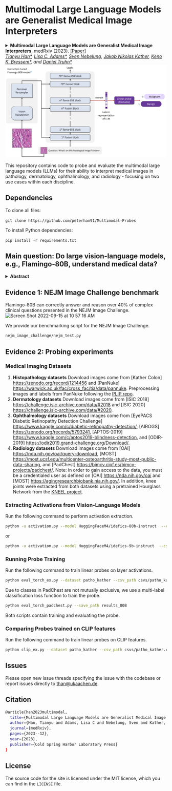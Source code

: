 # Multimodal Large Language Models are Generalist Medical Image Interpreters
<details>
<summary>
  <b>Multimodal Large Language Models are Generalist Medical Image Interpreters</b>, medRxiv (2023). 
  <a href="https://www.medrxiv.org/content/10.1101/2023.12.21.23300146v4" target="blank">[Paper]</a>
	<br><em><a href="https://scholar.google.com/citations?hl=en&user=Hxm_OpAAAAAJ">Tianyu Han*</a>, <a href="https://scholar.google.com/citations?user=n-AEUgsAAAAJ&hl=en">Lisa C. Adams*</a>, <a href="https://orcid.org/0000-0002-5267-9962">Sven Nebelung</a>, <a href="https://orcid.org/0000-0002-3730-5348">Jakob Nikolas Kather</a>, <a href="https://scholar.google.com/citations?user=wIEgwbkAAAAJ&hl=en">Keno K. Bressem*</a>, and <a href="https://scholar.google.de/citations?user=dlbH2gMAAAAJ&hl=de">Daniel Truhn*</a></em></br>
</summary>

```bash
Han, T., Adams, L. C., Nebelung, S., Kather, J. N., Bressem, K. K., & Truhn, D. (2023). Multimodal Large Language Models are Generalist Medical Image Interpreters. medRxiv, 2023-12.
```
</details>
<img width="848" alt="Screen Shot 2022-09-15 at 10 57 16 AM" src="figs/probe.png">

This repository contains code to probe and evaluate the multimodal large language models (LLMs) for their ability to interpret medical images in pathology, dermatology, ophthalmology, and radiology - focusing on two use cases within each discipline.

## Dependencies
To clone all files:

```git clone https://github.com/peterhan91/Multimodal-Probes```

To install Python dependencies:

```pip install -r requirements.txt```

## Main question: Do large vision-language models, e.g., Flamingo-80B, understand medical data?
<details>
  <summary>
	  <b>Abstract</b>
  </summary>

1. **Background** Recent developments in Vision-Language Models (VLMs) offer a new opportunity for the application of AI systems in healthcare. We aim to demonstrate the
effectiveness of these general-purpose, large VLMs in interpreting medical images across key medical subspecialties—pathology, dermatology, ophthalmology, and radiology—without
the need for specialized fine-tuning. 
2. **Methods** We conducted a cross-sectional study to analyze image interpretation of large VLMs, focusing on Flamingo-80B, Flamingo-9B, and an OpenAI CLIP model. The study involved eight clinical tasks (T) across various medical specialties, utilizing 11 medical image datasets released between 2015 and 2022. These tasks include the classification of colorectal tissue, skin lesions, diabetic retinopathy, glaucoma, chest radiographs, and osteoarthritis. Additionally, 931 clinical cases from the NEJM Image Challenge (2005-2023) were evaluated to assess the VLMs' performance on clinical vignette questions. The primary outcomes were measured by F1 scores and the area under the receiver operating curve (AUC). 
3. **Results**  In our colorectal cancer (CRC) study (T1), we analyzed 107,180 histological images from 136 patients. In the pan-cancer study (T2), we examined 7,558 images from 19 organs. The Flamingo-80B model proved superior in identifying tissue types, outperforming CLIP representations and other models in CRC (F1 score: 0.892 vs 0.764) and pan-cancer cohorts (0.870 vs 0.797, P<.001). Importantly, Flamingo-80B also outperformed a domain-specific foundation model, which was pre-trained on Twitter, with an F1 score of 0.892 vs 0.877. In the study of pigmented skin lesions (T3) involving 11,720 images and melanoma (T4) with 33,126 images from 2,056 patients, Flamingo-80B also demonstrated higher accuracy, as shown by its AUC scores (average over skin lesions: 0.945 vs 0.892; melanoma: 0.885 vs 0.834, P<.001). In ophthalmology tasks (T4 & T5) involving over 44,350 patients for diabetic retinopathy (DR) and 57,770 for glaucoma, it significantly surpassed the baseline models (DR: 0.803 vs 0.725; glaucoma: 0.868 vs 0.716, P<.001). For chest radiographic conditions (T7) with 67,247 participants and osteoarthritis (OA, T8) involving 7,520 patients, Flamingo-80B consistently achieved the highest AUC among all models: Radiographic conditions: 0.781 vs 0.560 and OA: 0.810 vs 0.714, respectively.
4. **Conclusions** Our results show that non-domain-specific, publicly available vision-language models effectively analyze diverse medical images without fine-tuning, challenging the need for task-specific models.
</details>

## Evidence 1: NEJM Image Challenge benchmark
Flamingo-80B can correctly answer and reason over 40% of complex clinical questions presented in the NEJM Image Challenge.
<img width="848" alt="Screen Shot 2022-09-15 at 10 57 16 AM" src="figs/nejm_cases.png">


We provide our benchmarking script for the NEJM Image Challenge. 
```bash
nejm_image_challenge/nejm_test.py
```

## Evidence 2: Probing experiments
### Medical Imaging Datasets
1. **Histopathology datasets** Download images come from [Kather Colon] https://zenodo.org/record/1214456 and [PanNuke] https://warwick.ac.uk/fac/cross_fac/tia/data/pannuke. Preprocessing images and labels from PanNuke following the <a href="https://github.com/PathologyFoundation/plip/blob/f010f3d0bef20f4e8cc64cc26c301cbd26305fa1/reproducibility/generate_validation_datasets/_dataset_loader.py#L182"> PLIP repo</a>.
2. **Dermatology datasets** Download images come from [ISIC 2018] https://challenge.isic-archive.com/data/#2018 and [ISIC 2020] https://challenge.isic-archive.com/data/#2020.
3. **Ophthalmology datasets** Download images come from [EyePACS Diabetic Retinopathy Detection Challenge] https://www.kaggle.com/c/diabetic-retinopathy-detection/, [AIROGS] https://zenodo.org/records/5793241, [APTOS-2019] https://www.kaggle.com/c/aptos2019-blindness-detection, and [ODIR-2019] https://odir2019.grand-challenge.org/Download/. 
4. **Radiology datasets** Download images come from [OAI] https://nda.nih.gov/oai/query-download, [MOST] https://most.ucsf.edu/multicenter-osteoarthritis-study-most-public-data-sharing, and [PadChest] https://bimcv.cipf.es/bimcv-projects/padchest/. Note: in order to gain access to the data, you must be a credentialed user as defined on [OAI] https://nda.nih.gov/oai and [MOST] https://agingresearchbiobank.nia.nih.gov/. In addition, knee joints were extracted from both datasets using a pretrained Hourglass Network from the <a href="https://github.com/Oulu-IMEDS/KNEEL">KNEEL project</a>.

### Extracting Activations from Vision-Language Models
Run the following command to perform activation extraction. 
```bash
python -u activation.py --model HuggingFaceM4/idefics-80b-instruct  --csv_file ./csvs/patho_kather.csv
```
or 
```bash
python -u activation.py --model HuggingFaceM4/idefics-9b-instruct  --csv_file ./csvs/patho_kather.csv
```
### Running Probe Training
Run the following command to train linear probes on layer activations.  
```bash
python eval_torch_ex.py --dataset patho_kather --csv_path csvs/patho_kather.csv --save_path results_80B
```
Due to classes in PadChest are not mutually exclusive, we use a multi-label classification loss function to train the probe. 
```bash
python eval_torch_padchest.py --save_path results_80B
```
Both scripts contain training and evaluating the probe.

### Comparing Probes trained on CLIP features
Run the following command to train linear probes on CLIP features.  
```bash
python clip_ex.py --dataset patho_kather --csv_path csvs/patho_kather.csv
```

## Issues
Please open new issue threads specifying the issue with the codebase or report issues directly to than@ukaachen.de.

## Citation
```bash
@article{han2023multimodal,
  title={Multimodal Large Language Models are Generalist Medical Image Interpreters},
  author={Han, Tianyu and Adams, Lisa C and Nebelung, Sven and Kather, Jakob Nikolas and Bressem, Keno K and Truhn, Daniel},
  journal={medRxiv},
  pages={2023--12},
  year={2023},
  publisher={Cold Spring Harbor Laboratory Press}
}
```

## License
The source code for the site is licensed under the MIT license, which you can find in the `LICENSE` file.
